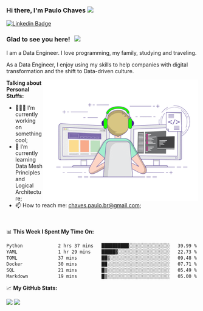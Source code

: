 ### Hi there, I'm Paulo Chaves</a> <img src="https://media.giphy.com/media/hvRJCLFzcasrR4ia7z/giphy.gif" width="25px">

[![Linkedin Badge](https://img.shields.io/badge/-LinkedIn-0e76a8?style=flat-square&logo=Linkedin&logoColor=white)](https://www.linkedin.com/in/paulo-sergio-dias-chaves-74442749)

### Glad to see you here! &nbsp; ![](https://visitor-badge.glitch.me/badge?page_id=paulosdchaves.paulosdchaves)

I am a Data Engineer. I love programming, my family, studying and traveling.

As a Data Engineer, I enjoy using my skills to help companies with digital transformation and the shift to Data-driven culture.

<img align="right" alt="GIF" src="https://github.com/paulosdchaves/paulosdchaves/blob/master/coding.gif?raw=true" width="408" height="318" />
  

**Talking about Personal Stuffs:**

- 👨🏻‍💻 I’m currently working on something cool;
- 🚀 I’m currently learning Data Mesh Principles and Logical Architecture;
- 📫 How to reach me: chaves.paulo.br@gmail.com;

</br>

📊 **This Week I Spent My Time On:**
<!--START_SECTION:waka-->

```text
Python             2 hrs 37 mins   ██████████░░░░░░░░░░░░░░░   39.99 %
YAML               1 hr 29 mins    █████▓░░░░░░░░░░░░░░░░░░░   22.73 %
TOML               37 mins         ██▒░░░░░░░░░░░░░░░░░░░░░░   09.48 %
Docker             30 mins         ██░░░░░░░░░░░░░░░░░░░░░░░   07.71 %
SQL                21 mins         █▒░░░░░░░░░░░░░░░░░░░░░░░   05.49 %
Markdown           19 mins         █▒░░░░░░░░░░░░░░░░░░░░░░░   05.00 %
```

<!--END_SECTION:waka-->


📈 **My GitHub Stats:**

<p>
  <img height="180em" src="https://github-readme-stats.vercel.app/api?username=paulosdchaves&show_icons=true&hide_border=true&&count_private=true&include_all_commits=true" />
  <img height="180em" src="https://github-readme-stats.vercel.app/api/top-langs/?username=paulosdchaves&exclude_repo=KNN-Image-Classification&show_icons=true&hide_border=true&layout=compact&langs_count=8"/>
</p>




